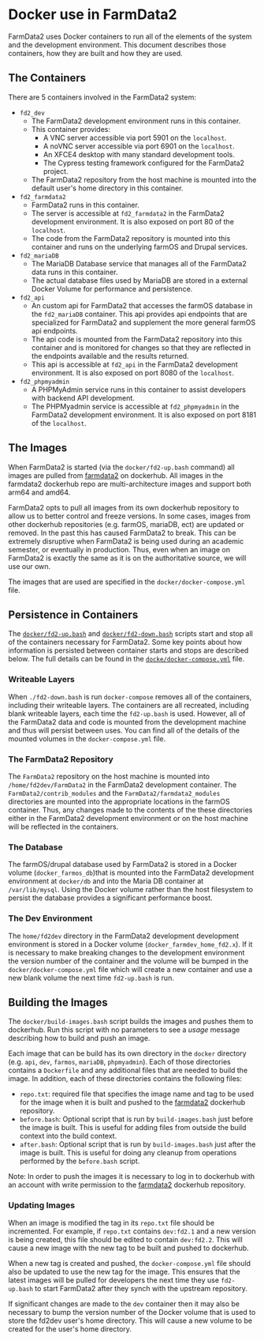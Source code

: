 # Docker use in FarmData2

FarmData2 uses Docker containers to run all of the elements of the system and the development environment. This document describes those containers, how they are built and how they are used.

## The Containers

There are 5 containers involved in the FarmData2 system:
* `fd2_dev`
  * The FarmData2 development environment runs in this container.  
  * This container provides:
    * A VNC server accessible via port 5901 on the `localhost`.
    * A noVNC server accessible via port 6901 on the `localhost`.
    * An XFCE4 desktop with many standard development tools.
    * The Cypress testing framework configured for the FarmData2 project.
  * The FarmData2 repository from the host machine is mounted into the default user's home directory in this container.
* `fd2_farmdata2`
  * FarmData2 runs in this container.  
  * The server is accessible at `fd2_farmdata2` in the FarmData2 development environment.  It is also exposed on port 80 of the `localhost`.  
  * The code from the FarmData2 repository is mounted into this container and runs on the underlying farmOS and Drupal services.
* `fd2_mariaDB`
  * The MariaDB Database service that manages all of the FarmData2 data runs in this container.  
  * The actual database files used by MariaDB are stored in a external Docker Volume for performance and persistence.
* `fd2_api`
  * An custom api for FarmData2 that accesses the farmOS database in the `fd2_mariaDB` container.  This api provides api endpoints that are specialized for FarmData2 and supplement the more general farmOS api endpoints.
  * The api code is mounted from the FarmData2 repository into this container and is monitored for changes so that they are reflected in the endpoints available and the results returned.
  * This api is accessible at `fd2_api` in the FarmData2 development environment.  It is also exposed on port 8080 of the `localhost`.  
* `fd2_phpmyadmin`
  * A PHPMyAdmin service runs in this container to assist developers with backend API development.
  * The PHPMyadmin service is accessible at `fd2_phpmyadmin` in the FarmData2 development environment.  It is also exposed on port 8181 of the `localhost`.  

## The Images

When FarmData2 is started (via the `docker/fd2-up.bash` command) all images are pulled from [farmdata2](https://hub.docker.com/u/farmdata2) on dockerhub. All images in the farmdata2 dockerhub repo are multi-architecture images and support both arm64 and amd64. 

FarmData2 opts to pull all images from its own dockerhub repository to allow us to better control and freeze versions. In some cases, images from other dockerhub repositories (e.g. farmOS, mariaDB, ect) are updated or removed. In the past this has caused FarmData2 to break. This can be extremely disruptive when FarmData2 is being used during an academic semester, or eventually in production. Thus, even when an image on FarmData2 is exactly the same as it is on the authoritative source, we will use our own.

The images that are used are specified in the `docker/docker-compose.yml` file.

## Persistence in Containers ##

The [`docker/fd2-up.bash`](docker/fd2-up.bash) and [`docker/fd2-down.bash`](docker/fd2-down.bash) scripts start and stop all of the containers necessary for FarmData2. Some key points about how information is persisted between container starts and stops are described below.  The full details can be found in the [`docke/docker-compose.yml`](docker/docker-compose.yml) file.

### Writeable Layers ###

When `./fd2-down.bash` is run `docker-compose` removes all of the containers, including their writeable layers.  The containers are all recreated, including blank writeable layers, each time the `fd2-up.bash` is used. However, all of the FarmData2 data and code is mounted from the development machine and thus will persist between uses. You can find all of the details of the mounted volumes in the `docker-compose.yml` file.

### The FarmData2 Repository ###

The `FarmData2` repository on the host machine is mounted into `/home/fd2dev/FarmData2` in the FarmData2 development container.  The `FarmData2/contrib_modules` and the `FarmData2/farmdata2_modules` directories are mounted into the appropriate locations in the farmOS container. Thus, any changes made to the contents of the these directories either in the FarmData2 development environment or on the host machine will be reflected in the containers.

### The Database ### 

The farmOS/drupal database used by FarmData2 is stored in a Docker volume (`docker_farmos_db`)that is mounted into the FarmData2 development environment at `docker/db` and into the Maria DB container at `/var/lib/mysql`.  Using the Docker volume rather than the host filesystem to persist the database provides a significant performance boost.

### The Dev Environment ###

The `home/fd2dev` directory in the FarmData2 development development environment is stored in a Docker volume (`docker_farmdev_home_fd2.x`).  If it is necessary to make breaking changes to the development environment the version number of the container and the volume will be bumped in the `docker/docker-compose.yml` file which will create a new container and use a new blank volume the next time `fd2-up.bash` is run.

## Building the Images

The `docker/build-images.bash` script builds the images and pushes them to dockerhub. Run this script with no parameters to see a *usage* message describing how to build and push an image.

Each image that can be build has its own directory in the `docker` directory (e.g. `api`, `dev`, `farmos`, `mariaDB`, `phpmyadmin`).  Each of those directories contains a `Dockerfile` and any additional files that are needed to build the image.  In addition, each of these directories contains the following files:
* `repo.txt`: required file that specifies the image name and tag to be used for the image when it is built and pushed to the [farmdata2](https://hub.docker.com/u/farmdata2) dockerhub repository.  
* `before.bash`: Optional script that is run by `build-images.bash` just before the image is built.  This is useful for adding files from outside the build context into the build context.
* `after.bash`: Optional script that is run by `build-images.bash` just after the image is built. This is useful for doing any cleanup from operations performed by the `before.bash` script.

Note: In order to push the images it is necessary to log in to dockerhub with an account with write permission to the [farmdata2](https://hub.docker.com/u/farmdata2) dockerhub repository.

### Updating Images

When an image is modified the tag in its `repo.txt` file should be incremented.  For example, if `repo.txt` contains `dev:fd2.1` and a new version is being created, this file should be edited to contain `dev:fd2.2`.  This will cause a new image with the new tag to be built and pushed to dockerhub.

When a new tag is created and pushed, the `docker-compose.yml` file should also be updated to use the new tag for the image.  This ensures that the latest images will be pulled for developers the next time they use `fd2-up.bash` to start FarmData2 after they synch with the upstream repository.

If significant changes are made to the `dev` container then it may also be necessary to bump the version number of the Docker volume that is used to store the fd2dev user's home directory. This will cause a new volume to be created for the user's home directory.

